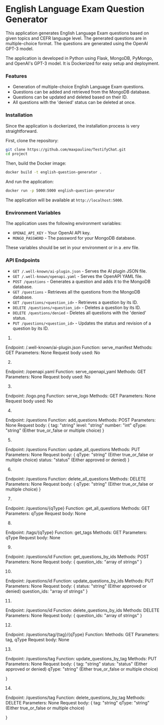 # English Language Exam Question Generator

This application generates English Language Exam questions based on given topics and CEFR language level. The generated questions are in multiple-choice format. The questions are generated using the OpenAI GPT-3 model.

The application is developed in Python using Flask, MongoDB, PyMongo, and OpenAI's GPT-3 model. It is Dockerized for easy setup and deployment.

### Features

- Generation of multiple-choice English Language Exam questions.
- Questions can be added and retrieved from the MongoDB database.
- Questions can be updated and deleted based on their ID.
- All questions with the 'denied' status can be deleted at once.

### Installation

Since the application is dockerized, the installation process is very straightforward.

First, clone the repository:

```bash
git clone https://github.com/maxpaulino/TestifyChat.git
cd project
```

Then, build the Docker image:

```bash
docker build -t english-question-generator .
```

And run the application:

```bash
docker run -p 5000:5000 english-question-generator
```

The application will be available at `http://localhost:5000`.

### Environment Variables

The application uses the following environment variables:

- `OPENAI_API_KEY` - Your OpenAI API key.
- `MONGO_PASSWORD` - The password for your MongoDB database.

These variables should be set in your environment or in a .env file.

### API Endpoints

- `GET /.well-known/ai-plugin.json` - Serves the AI plugin JSON file.
- `GET /.well-known/openapi.yaml` - Serves the OpenAPI YAML file.
- `POST /questions` - Generates a question and adds it to the MongoDB database.
- `GET /questions` - Retrieves all the questions from the MongoDB database.
- `GET /questions/<question_id>` - Retrieves a question by its ID.
- `DELETE /questions/<question_id>` - Deletes a question by its ID.
- `DELETE /questions/denied` - Deletes all questions with the 'denied' status.
- `PUT /questions/<question_id>` - Updates the status and revision of a question by its ID.



1. 
Endpoint: /.well-known/ai-plugin.json
Function: serve_manifest
Methods: GET
Parameters: None
Request body used: No

2. 
Endpoint: /openapi.yaml
Function: serve_openapi_yaml
Methods: GET
Parameters: None
Request body used: No

3. 
Endpoint: /logo.png
Function: serve_logo
Methods: GET
Parameters: None
Request body used: No

4.
Endpoint: /questions
Function: add_questions
Methods: POST
Parameters: None
Request body: 
{
    tag: "string"
    level: "string" 
    number: "int"
    qType: "string" (Either true_or_false or multiple choice)
}

5. 
Endpoint: /questions
Function: update_all_questions
Methods: PUT
Parameters: None
Request body:
{
    qType: "string" (Either true_or_false or multiple choice)
    status: "status" (Either approved or denied)
}

6. 
Endpoint: /questions
Function: delete_all_questions
Methods: DELETE
Parameters: None
Request body:
{
    qType: "string" (Either true_or_false or multiple choice)
}

7.
Endpoint: /questions/{qType}
Function: get_all_questions
Methods: GET
Parameters: qType
Request body: None

8.
Endpoint: /tags/{qType}
Function: get_tags
Methods: GET
Parameters: qType
Request body: None

9. 
Endpoint: /questions/id
Function: get_questions_by_ids
Methods: POST
Parameters: None
Request body: 
{
    question_ids: "array of strings"
}

10. 
Endpoint: /questions/id
Function: update_questions_by_ids
Methods: PUT
Parameters: None
Request body: 
{
    status: "string" (Either approved or denied)
    question_ids: "array of strings"
}

11.
Endpoint: /questions/id
Function: delete_questions_by_ids
Methods: DELETE
Parameters: None
Request body: 
{
    question_ids: "array of strings"
}

12. 
Endpoint: /questions/tag/{tag}/{qType}
Function: 
Methods: GET
Parameters: tag, qType
Request body: None

13. 
Endpoint: /questions/tag
Function: update_questions_by_tag
Methods: PUT
Parameters: None
Request body:
{
    tag: "string"
    status: "status" (Either approved or denied)
    qType: "string" (Either true_or_false or multiple choice)

}

14. 
Endpoint: /questions/tag
Function: delete_questions_by_tag
Methods: DELETE
Parameters: None
Request body:
{
    tag: "string"
    qType: "string" (Either true_or_false or multiple choice)

}

